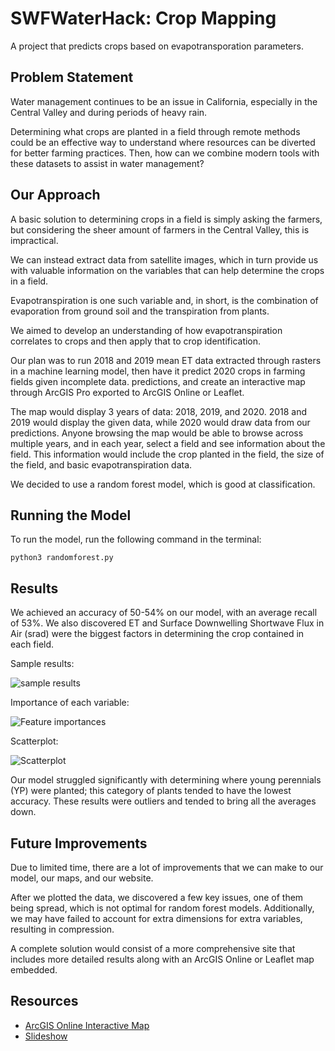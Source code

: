 # SWFWaterHack: Crop Mapping

A project that predicts crops based on evapotransporation parameters.

## Problem Statement

Water management continues to be an issue in California, especially in the Central Valley and during periods of heavy rain.

Determining what crops are planted in a field through remote methods could be an effective way to understand where resources can be diverted for better farming practices. Then, how can we combine modern tools with these datasets to assist in water management?

## Our Approach

A basic solution to determining crops in a field is simply asking the farmers, but considering the sheer amount of farmers in the Central Valley, this is impractical.

We can instead extract data from satellite images, which in turn provide us with valuable information on the variables that can help determine the crops in a field.

Evapotranspiration is one such variable and, in short, is the combination of evaporation from ground soil and the transpiration from plants.

We aimed to develop an understanding of how evapotranspiration correlates to crops and then apply that to crop identification.

Our plan was to run 2018 and 2019 mean ET data extracted through rasters in a machine learning model, then have it predict 2020 crops in farming fields given incomplete data. predictions, and create an interactive map through ArcGIS Pro exported to ArcGIS Online or Leaflet.

The map would display 3 years of data: 2018, 2019, and 2020. 2018 and 2019 would display the given data, while 2020 would draw data from our predictions. Anyone browsing the map would be able to browse across multiple years, and in each year, select a field and see information about the field. This information would include the crop planted in the field, the size of the field, and basic evapotranspiration data.

We decided to use a random forest model, which is good at classification.

## Running the Model

To run the model, run the following command in the terminal:

`python3 randomforest.py`

## Results

We achieved an accuracy of 50-54% on our model, with an average recall of 53%. We also discovered ET and Surface Downwelling Shortwave Flux in Air (srad) were the biggest factors in determining the crop contained in each field.

Sample results:

![sample results](https://media.discordapp.net/attachments/1099156880607170671/1099756060287443096/image.png?width=626&height=416)

Importance of each variable:

![Feature importances](https://media.discordapp.net/attachments/1099156880607170671/1099756060052553849/image.png?width=881&height=625)

Scatterplot:

![Scatterplot](https://media.discordapp.net/attachments/1099156880607170671/1099760399378817064/Figure_1.png?width=800&height=600)

Our model struggled significantly with determining where young perennials (YP) were planted; this category of plants tended to have the lowest accuracy. These results were outliers and tended to bring all the averages down.

## Future Improvements

Due to limited time, there are a lot of improvements that we can make to our model, our maps, and our website.

After we plotted the data, we discovered a few key issues, one of them being spread, which is not optimal for random forest models. Additionally, we may have failed to account for extra dimensions for extra variables, resulting in compression.

A complete solution would consist of a more comprehensive site that includes more detailed results along with an ArcGIS Online or Leaflet map embedded.

## Resources

* <a href="https://www.arcgis.com/home/item.html?id=7a0a5b5d089b4fde8eae106f495906c6" target="_blank">ArcGIS Online Interactive Map</a>
* [Slideshow](https://docs.google.com/presentation/d/1qvFzjBrlVxAdcrutZ4Sz9cOp1wOMiHDqi7clqqaK5u8/edit?usp=sharing)
